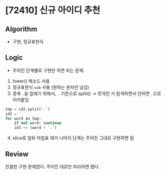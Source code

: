 # [72410] 신규 아이디 추천
## Algorithm
- 구현, 정규표현식
## Logic
- 주어진 단계별로 구현만 하면 되는 문제.
1. lower() 메소드 사용
2. 정규표현식 ```sub``` 사용 (원하는 문자만 남김)
3. 중복 ```.```을 없애기 위해서, ```.``` 기준으로 spilit() -> 쪼개진 거 탐색하면서 단어면 ```.```으로 이어붙임
```python
tmp = id2.split('.')
id3 = '.'
for word in tmp:
    if not word: continue
    id3 += (word + '.')
```
4. slice로 앞뒤 마침표 제거
나머지 단계는 주어진 그대로 구현하면 됨

## Review
친절한 구현 문제였다. 주어진 대로만 따라하면 됐다